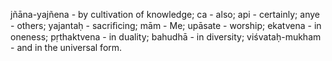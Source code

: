 jñāna-yajñena - by cultivation of knowledge; ca - also; api - certainly; anye - others; yajantaḥ - sacriﬁcing; mām - Me; upāsate - worship; ekatvena - in oneness; pṛthaktvena - in duality; bahudhā - in diversity; viśvataḥ-mukham - and in the universal form.